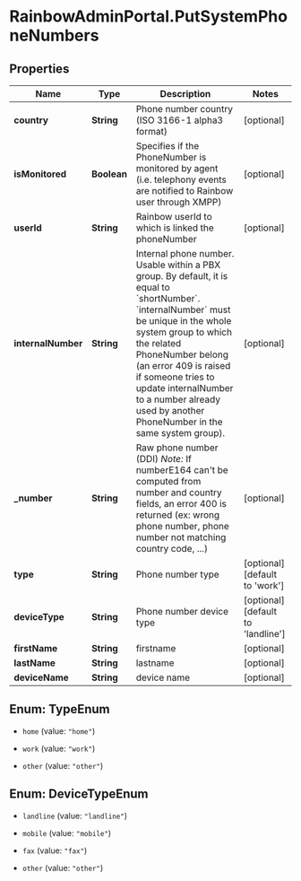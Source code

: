 # RainbowAdminPortal.PutSystemPhoneNumbers

## Properties

Name | Type | Description | Notes
------------ | ------------- | ------------- | -------------
**country** | **String** | Phone number country (ISO 3166-1 alpha3 format) | [optional] 
**isMonitored** | **Boolean** | Specifies if the PhoneNumber is monitored by agent (i.e. telephony events are notified to Rainbow user through XMPP) | [optional] 
**userId** | **String** | Rainbow userId to which is linked the phoneNumber | [optional] 
**internalNumber** | **String** | Internal phone number. Usable within a PBX group. By default, it is equal to &#x60;shortNumber&#x60;.    &#x60;internalNumber&#x60; must be unique in the whole system group to which the related PhoneNumber belong (an error 409 is raised if someone tries to update internalNumber to a number already used by another PhoneNumber in the same system group). | [optional] 
**_number** | **String** | Raw phone number (DDI) _Note:_ If numberE164 can&#39;t be computed from number and country fields, an error 400 is returned (ex: wrong phone number, phone number not matching country code, ...) | [optional] 
**type** | **String** | Phone number type | [optional] [default to &#39;work&#39;]
**deviceType** | **String** | Phone number device type | [optional] [default to &#39;landline&#39;]
**firstName** | **String** | firstname | [optional] 
**lastName** | **String** | lastname | [optional] 
**deviceName** | **String** | device name | [optional] 



## Enum: TypeEnum


* `home` (value: `"home"`)

* `work` (value: `"work"`)

* `other` (value: `"other"`)





## Enum: DeviceTypeEnum


* `landline` (value: `"landline"`)

* `mobile` (value: `"mobile"`)

* `fax` (value: `"fax"`)

* `other` (value: `"other"`)




